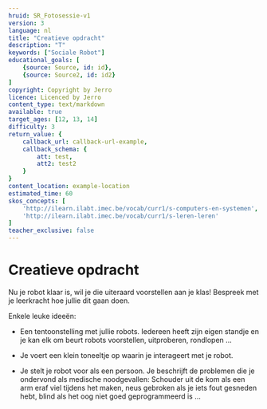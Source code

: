```yaml
---
hruid: SR_Fotosessie-v1
version: 3
language: nl
title: "Creatieve opdracht"
description: "T"
keywords: ["Sociale Robot"]
educational_goals: [
    {source: Source, id: id}, 
    {source: Source2, id: id2}
]
copyright: Copyright by Jerro
licence: Licenced by Jerro
content_type: text/markdown
available: true
target_ages: [12, 13, 14]
difficulty: 3
return_value: {
    callback_url: callback-url-example,
    callback_schema: {
        att: test,
        att2: test2
    }
}
content_location: example-location
estimated_time: 60
skos_concepts: [
    'http://ilearn.ilabt.imec.be/vocab/curr1/s-computers-en-systemen', 
    'http://ilearn.ilabt.imec.be/vocab/curr1/s-leren-leren'
]
teacher_exclusive: false
---
```


# Creatieve opdracht
Nu je robot klaar is, wil je die uiteraard voorstellen aan je klas! Bespreek met je leerkracht hoe jullie dit gaan doen.

Enkele leuke ideeën:
* Een tentoonstelling met jullie robots. Iedereen heeft zijn eigen standje en je kan elk om beurt robots voorstellen, uitproberen, rondlopen ...

* Je voert een klein toneeltje op waarin je interageert met je robot.

* Je stelt je robot voor als een persoon. Je beschrijft de problemen die je ondervond als medische noodgevallen: Schouder uit de kom als een arm eraf viel tijdens het maken, neus gebroken als je iets fout gesneden hebt, blind als het oog niet goed geprogrammeerd is ...